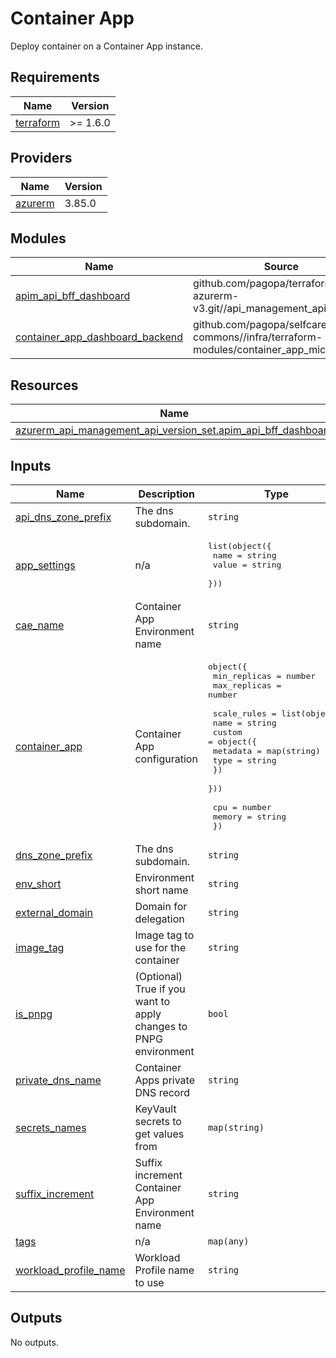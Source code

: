 # Container App

Deploy container on a Container App instance.

<!-- markdownlint-disable -->
<!-- BEGINNING OF PRE-COMMIT-TERRAFORM DOCS HOOK -->
## Requirements

| Name | Version |
|------|---------|
| <a name="requirement_terraform"></a> [terraform](#requirement\_terraform) | >= 1.6.0 |

## Providers

| Name | Version |
|------|---------|
| <a name="provider_azurerm"></a> [azurerm](#provider\_azurerm) | 3.85.0 |

## Modules

| Name | Source | Version |
|------|--------|---------|
| <a name="module_apim_api_bff_dashboard"></a> [apim\_api\_bff\_dashboard](#module\_apim\_api\_bff\_dashboard) | github.com/pagopa/terraform-azurerm-v3.git//api_management_api | v8.18.0 |
| <a name="module_container_app_dashboard_backend"></a> [container\_app\_dashboard\_backend](#module\_container\_app\_dashboard\_backend) | github.com/pagopa/selfcare-commons//infra/terraform-modules/container_app_microservice | main |

## Resources

| Name | Type |
|------|------|
| [azurerm_api_management_api_version_set.apim_api_bff_dashboard](https://registry.terraform.io/providers/hashicorp/azurerm/latest/docs/resources/api_management_api_version_set) | resource |

## Inputs

| Name | Description | Type | Default | Required |
|------|-------------|------|---------|:--------:|
| <a name="input_api_dns_zone_prefix"></a> [api\_dns\_zone\_prefix](#input\_api\_dns\_zone\_prefix) | The dns subdomain. | `string` | `"api.selfcare"` | no |
| <a name="input_app_settings"></a> [app\_settings](#input\_app\_settings) | n/a | <pre>list(object({<br>    name  = string<br>    value = string<br>  }))</pre> | n/a | yes |
| <a name="input_cae_name"></a> [cae\_name](#input\_cae\_name) | Container App Environment name | `string` | `"cae-cp"` | no |
| <a name="input_container_app"></a> [container\_app](#input\_container\_app) | Container App configuration | <pre>object({<br>    min_replicas = number<br>    max_replicas = number<br><br>    scale_rules = list(object({<br>      name = string<br>      custom = object({<br>        metadata = map(string)<br>        type     = string<br>      })<br>    }))<br><br>    cpu    = number<br>    memory = string<br>  })</pre> | n/a | yes |
| <a name="input_dns_zone_prefix"></a> [dns\_zone\_prefix](#input\_dns\_zone\_prefix) | The dns subdomain. | `string` | `"selfcare"` | no |
| <a name="input_env_short"></a> [env\_short](#input\_env\_short) | Environment short name | `string` | n/a | yes |
| <a name="input_external_domain"></a> [external\_domain](#input\_external\_domain) | Domain for delegation | `string` | `"pagopa.it"` | no |
| <a name="input_image_tag"></a> [image\_tag](#input\_image\_tag) | Image tag to use for the container | `string` | `"latest"` | no |
| <a name="input_is_pnpg"></a> [is\_pnpg](#input\_is\_pnpg) | (Optional) True if you want to apply changes to PNPG environment | `bool` | `false` | no |
| <a name="input_private_dns_name"></a> [private\_dns\_name](#input\_private\_dns\_name) | Container Apps private DNS record | `string` | n/a | yes |
| <a name="input_secrets_names"></a> [secrets\_names](#input\_secrets\_names) | KeyVault secrets to get values from | `map(string)` | n/a | yes |
| <a name="input_suffix_increment"></a> [suffix\_increment](#input\_suffix\_increment) | Suffix increment Container App Environment name | `string` | `""` | no |
| <a name="input_tags"></a> [tags](#input\_tags) | n/a | `map(any)` | n/a | yes |
| <a name="input_workload_profile_name"></a> [workload\_profile\_name](#input\_workload\_profile\_name) | Workload Profile name to use | `string` | `null` | no |

## Outputs

No outputs.
<!-- END OF PRE-COMMIT-TERRAFORM DOCS HOOK -->